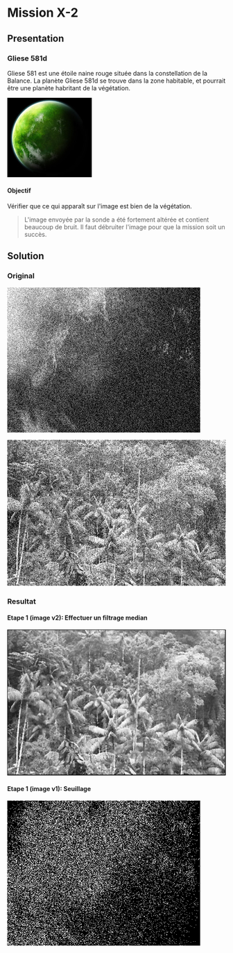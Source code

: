 # Mission X-2

## Presentation

### Gliese 581d

Gliese 581 est une étoile naine rouge située dans la constellation de la Balance.
La planète Gliese 581d se trouve dans la zone habitable, et pourrait être une planète habritant de la végétation.

![Gliese 581d](img/Gliese_581d.jpg)

#### Objectif 

Vérifier que ce qui apparaît sur l'image est bien de la végétation.
> L'image envoyée par la sonde a été fortement altérée et contient beaucoup de bruit. Il faut débruiter l'image pour que la mission soit un succès.

## Solution

### Original

![Original 1](img/original1.png)

![Original 2](img/original2.png)

### Resultat

#### Etape 1 (image v2): Effectuer un filtrage median

![Result](img/result_v2.png)

#### Etape 1 (image v1): Seuillage

![Result](img/result_v1.png)
